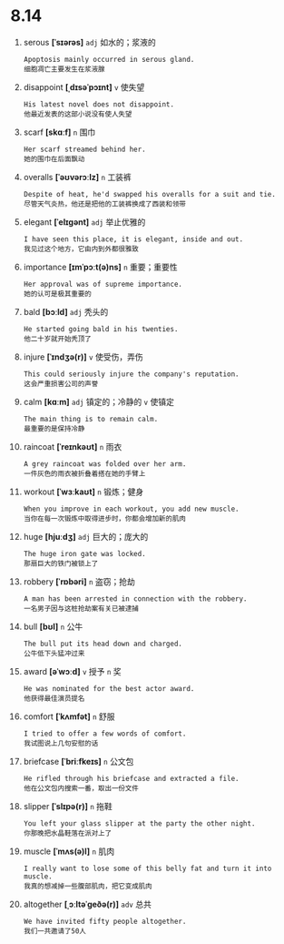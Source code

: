 # 8.14















1. serous **[ˈsɪərəs]** `adj` 如水的；浆液的
    ```
    Apoptosis mainly occurred in serous gland.
    细胞凋亡主要发生在浆液腺
    ```

2. disappoint **[ˌdɪsəˈpɔɪnt]** `v` 使失望
    ```
    His latest novel does not disappoint.
    他最近发表的这部小说没有使人失望
    ```

3. scarf **[skɑːf]** `n` 围巾
    ```
    Her scarf streamed behind her.
    她的围巾在后面飘动
    ```

4. overalls **[ˈəʊvərɔːlz]** `n` 工装裤
    ```
    Despite of heat, he'd swapped his overalls for a suit and tie.
    尽管天气炎热，他还是把他的工装裤换成了西装和领带
    ```

5. elegant **[ˈelɪɡənt]** `adj` 举止优雅的
    ```
    I have seen this place, it is elegant, inside and out.
    我见过这个地方，它由内到外都很雅致
    ```

6. importance **[ɪmˈpɔːt(ə)ns]** `n` 重要；重要性
    ```
    Her approval was of supreme importance.
    她的认可是极其重要的
    ```

7. bald **[bɔːld]** `adj` 秃头的
    ```
    He started going bald in his twenties.
    他二十岁就开始秃顶了
    ```

8. injure **[ˈɪndʒə(r)]** `v` 使受伤，弄伤
    ```
    This could seriously injure the company's reputation.
    这会严重损害公司的声誉
    ```

9. calm **[kɑːm]** `adj` 镇定的；冷静的 `v` 使镇定
    ```
    The main thing is to remain calm.
    最重要的是保持冷静
    ```

10. raincoat **[ˈreɪnkəʊt]** `n` 雨衣
    ```
    A grey raincoat was folded over her arm.
    一件灰色的雨衣被折叠着搭在她的手臂上
    ```

11. workout **[ˈwɜːkaʊt]** `n` 锻炼；健身
    ```
    When you improve in each workout, you add new muscle.
    当你在每一次锻炼中取得进步时，你都会增加新的肌肉
    ```

12. huge **[hjuːdʒ]** `adj` 巨大的；庞大的
    ```
    The huge iron gate was locked.
    那扇巨大的铁门被锁上了
    ```

13. robbery **[ˈrɒbəri]** `n` 盗窃；抢劫
    ```
    A man has been arrested in connection with the robbery.
    一名男子因与这桩抢劫案有关已被逮捕
    ```

14. bull **[bʊl]** `n` 公牛
    ```
    The bull put its head down and charged.
    公牛低下头猛冲过来
    ```

15. award **[əˈwɔːd]** `v` 授予 `n` 奖
    ```
    He was nominated for the best actor award.
    他获得最佳演员提名
    ```

16. comfort **[ˈkʌmfət]** `n` 舒服
    ```
    I tried to offer a few words of comfort.
    我试图说上几句安慰的话
    ```

17. briefcase **[ˈbriːfkeɪs]** `n` 公文包
    ```
    He rifled through his briefcase and extracted a file.
    他在公文包内搜索一番，取出一份文件
    ```

18. slipper **[ˈslɪpə(r)]** `n` 拖鞋
    ```
    You left your glass slipper at the party the other night.
    你那晚把水晶鞋落在派对上了
    ```

19. muscle **[ˈmʌs(ə)l]** `n` 肌肉
    ```
    I really want to lose some of this belly fat and turn it into muscle.
    我真的想减掉一些腹部肌肉，把它变成肌肉
    ```

20. altogether **[ˌɔːltəˈɡeðə(r)]** `adv` 总共
    ```
    We have invited fifty people altogether.
    我们一共邀请了50人
    ```
